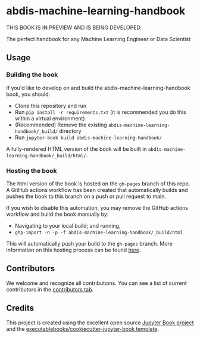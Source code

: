 # abdis-machine-learning-handbook

THIS BOOK IS IN PREVIEW AND IS BEING DEVELOPED.

The perfect handbook for any Machine Learning Engineer or Data Scientist

## Usage

### Building the book

If you'd like to develop on and build the abdis-machine-learning-handbook book, you should:

- Clone this repository and run
- Run `pip install -r requirements.txt` (it is recommended you do this within a virtual environment)
- (Recommended) Remove the existing `abdis-machine-learning-handbook/_build/` directory
- Run `jupyter-book build abdis-machine-learning-handbook/`

A fully-rendered HTML version of the book will be built in `abdis-machine-learning-handbook/_build/html/`.

### Hosting the book

The html version of the book is hosted on the `gh-pages` branch of this repo. A GitHub actions workflow has been created that automatically builds and pushes the book to this branch on a push or pull request to main.

If you wish to disable this automation, you may remove the GitHub actions workflow and build the book manually by:

- Navigating to your local build; and running,
- `ghp-import -n -p -f abdis-machine-learning-handbook/_build/html`

This will automatically push your build to the `gh-pages` branch. More information on this hosting process can be found [here](https://jupyterbook.org/publish/gh-pages.html#manually-host-your-book-with-github-pages).

## Contributors

We welcome and recognize all contributions. You can see a list of current contributors in the [contributors tab](https://github.com/abditimer/abdis_machine_learning_handbook/graphs/contributors).

## Credits

This project is created using the excellent open source [Jupyter Book project](https://jupyterbook.org/) and the [executablebooks/cookiecutter-jupyter-book template](https://github.com/executablebooks/cookiecutter-jupyter-book).
